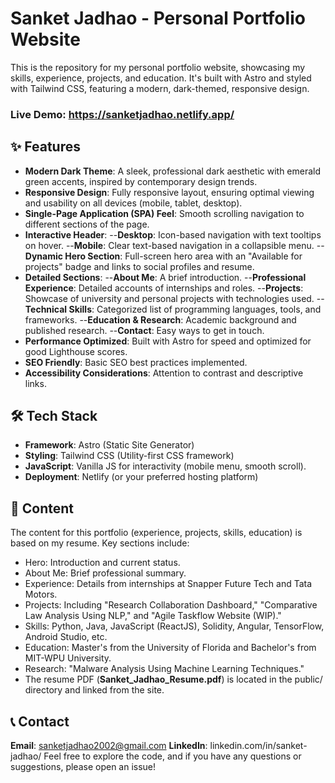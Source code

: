 # Sanket Jadhao - Personal Portfolio Website

This is the repository for my personal portfolio website, showcasing my skills, experience, projects, and education. It's built with Astro and styled with Tailwind CSS, featuring a modern, dark-themed, responsive design.

### Live Demo: https://sanketjadhao.netlify.app/

## ✨ Features

- **Modern Dark Theme**: A sleek, professional dark aesthetic with emerald green accents, inspired by contemporary design trends.
- **Responsive Design**: Fully responsive layout, ensuring optimal viewing and usability on all devices (mobile, tablet, desktop).
- **Single-Page Application (SPA) Feel**: Smooth scrolling navigation to different sections of the page.
- **Interactive Header**:
  --**Desktop**: Icon-based navigation with text tooltips on hover.
  --**Mobile**: Clear text-based navigation in a collapsible menu.
  --**Dynamic Hero Section**: Full-screen hero area with an "Available for projects" badge and links to social profiles and resume.
- **Detailed Sections**:
  --**About Me**: A brief introduction.
  --**Professional Experience**: Detailed accounts of internships and roles.
  --**Projects**: Showcase of university and personal projects with technologies used.
  --**Technical Skills**: Categorized list of programming languages, tools, and frameworks.
  --**Education & Research**: Academic background and published research.
  --**Contact**: Easy ways to get in touch.
- **Performance Optimized**: Built with Astro for speed and optimized for good Lighthouse scores.
- **SEO Friendly**: Basic SEO best practices implemented.
- **Accessibility Considerations**: Attention to contrast and descriptive links.

## 🛠️ Tech Stack

- **Framework**: Astro (Static Site Generator)
- **Styling**: Tailwind CSS (Utility-first CSS framework)
- **JavaScript**: Vanilla JS for interactivity (mobile menu, smooth scroll).
- **Deployment**: Netlify (or your preferred hosting platform)

## 📄 Content

The content for this portfolio (experience, projects, skills, education) is based on my resume. Key sections include:

- Hero: Introduction and current status.
- About Me: Brief professional summary.
- Experience: Details from internships at Snapper Future Tech and Tata Motors.
- Projects: Including "Research Collaboration Dashboard," "Comparative Law Analysis Using NLP," and "Agile Taskflow Website (WIP)."
- Skills: Python, Java, JavaScript (ReactJS), Solidity, Angular, TensorFlow, Android Studio, etc.
- Education: Master's from the University of Florida and Bachelor's from MIT-WPU University.
- Research: "Malware Analysis Using Machine Learning Techniques."
- The resume PDF (**Sanket_Jadhao_Resume.pdf**) is located in the public/ directory and linked from the site.

## 📞 Contact

**Email**: sanketjadhao2002@gmail.com
**LinkedIn**: linkedin.com/in/sanket-jadhao/
Feel free to explore the code, and if you have any questions or suggestions, please open an issue!
